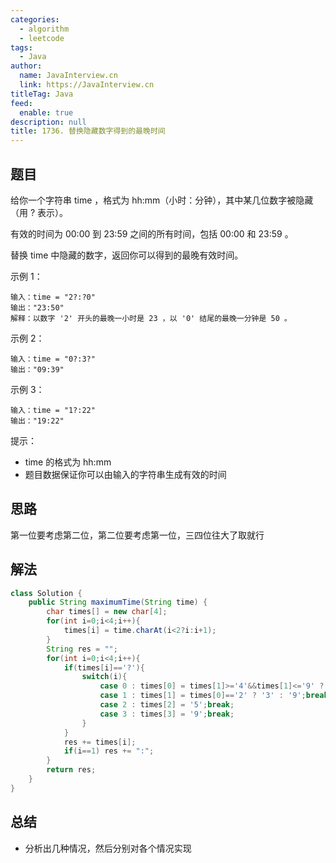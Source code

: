 ```yaml
---
categories: 
  - algorithm
  - leetcode
tags: 
  - Java
author: 
  name: JavaInterview.cn
  link: https://JavaInterview.cn
titleTag: Java
feed: 
  enable: true
description: null
title: 1736. 替换隐藏数字得到的最晚时间
---
```


## 题目
给你一个字符串 time ，格式为  hh:mm（小时：分钟），其中某几位数字被隐藏（用 ? 表示）。

有效的时间为 00:00 到 23:59 之间的所有时间，包括 00:00 和 23:59 。

替换 time 中隐藏的数字，返回你可以得到的最晚有效时间。



示例 1：

    输入：time = "2?:?0"
    输出："23:50"
    解释：以数字 '2' 开头的最晚一小时是 23 ，以 '0' 结尾的最晚一分钟是 50 。
示例 2：

    输入：time = "0?:3?"
    输出："09:39"
示例 3：

    输入：time = "1?:22"
    输出："19:22"


提示：

* time 的格式为 hh:mm
* 题目数据保证你可以由输入的字符串生成有效的时间


## 思路

第一位要考虑第二位，第二位要考虑第一位，三四位往大了取就行

## 解法
```java
class Solution {
    public String maximumTime(String time) {
        char times[] = new char[4];
        for(int i=0;i<4;i++){
            times[i] = time.charAt(i<2?i:i+1);
        }
        String res = "";
        for(int i=0;i<4;i++){
            if(times[i]=='?'){
                switch(i){
                    case 0 : times[0] = times[1]>='4'&&times[1]<='9' ? '1' : '2';break;
                    case 1 : times[1] = times[0]=='2' ? '3' : '9';break;
                    case 2 : times[2] = '5';break;
                    case 3 : times[3] = '9';break;
                }
            }
            res += times[i];
            if(i==1) res += ":";
        }
        return res;
    }
}

```

## 总结

- 分析出几种情况，然后分别对各个情况实现 
